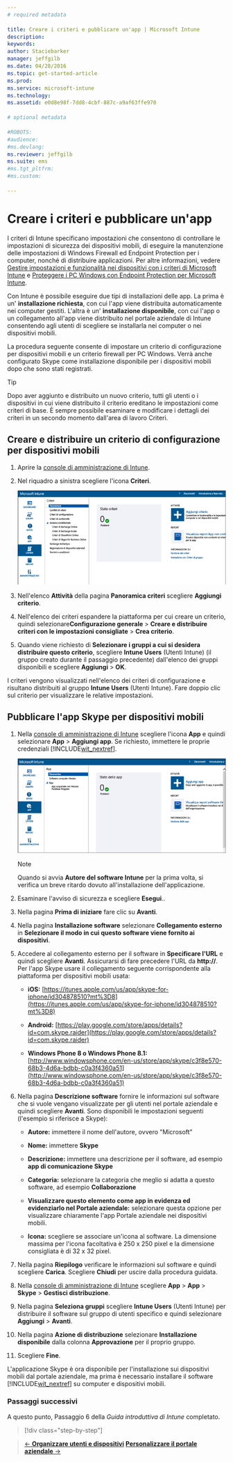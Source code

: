 ```yaml
---
# required metadata

title: Creare i criteri e pubblicare un'app | Microsoft Intune
description:
keywords:
author: Staciebarker
manager: jeffgilb
ms.date: 04/28/2016
ms.topic: get-started-article
ms.prod:
ms.service: microsoft-intune
ms.technology:
ms.assetid: e0d8e98f-7dd8-4cbf-887c-a9af63ffe970

# optional metadata

#ROBOTS:
#audience:
#ms.devlang:
ms.reviewer: jeffgilb
ms.suite: ems
#ms.tgt_pltfrm:
#ms.custom:

---
```


# Creare i criteri e pubblicare un'app
I criteri di Intune specificano impostazioni che consentono di controllare le impostazioni di sicurezza dei dispositivi mobili, di eseguire la manutenzione delle impostazioni di Windows Firewall ed Endpoint Protection per i computer, nonché di distribuire applicazioni. Per altre informazioni, vedere [Gestire impostazioni e funzionalità nei dispositivi con i criteri di Microsoft Intune](/Intune/deploy-use/manage-settings-and-features-on-your-devices-with-microsoft-intune-policies) e [Proteggere i PC Windows con Endpoint Protection per Microsoft Intune](/Intune/deploy-use/help-secure-windows-pcs-with-endpoint-protection-for-microsoft-intune).

Con Intune è possibile eseguire due tipi di installazioni delle app. La prima è un' **installazione richiesta**, con cui l'app viene distribuita automaticamente nei computer gestiti. L'altra è un' **installazione disponibile**, con cui l'app o un collegamento all'app viene distribuito nel portale aziendale di Intune consentendo agli utenti di scegliere se installarla nei computer o nei dispositivi mobili.

<!-- this section really isn't necessary and confuses a lot of people because most mobile device apps aren't licensed this way (and our licensing/reporting features aren't super helpful). I think it's best to avoid this during a quick start guide.

Before using Intune to deploy apps, make sure that you have the appropriate licenses to publish, distribute, and use the app. The Licenses workspace lets you add and manage license agreement information for apps or software purchased through Microsoft Volume Licensing agreements, and for Microsoft or non-Microsoft software that was purchased by other means. You can then create license reports that display managed license usage information throughout your company to stay informed of license usage activity.
-->

La procedura seguente consente di impostare un criterio di configurazione per dispositivi mobili e un criterio firewall per PC Windows. Verrà anche configurato Skype come installazione disponibile per i dispositivi mobili dopo che sono stati registrati.

> [!TIP]
> Dopo aver aggiunto e distribuito un nuovo criterio, tutti gli utenti o i dispositivi in cui viene distribuito il criterio ereditano le impostazioni come criteri di base. È sempre possibile esaminare e modificare i dettagli dei criteri in un secondo momento dall'area di lavoro Criteri.


## Creare e distribuire un criterio di configurazione per dispositivi mobili

1.  Aprire la [console di amministrazione di Intune](https://manage.microsoft.com/).

2.  Nel riquadro a sinistra scegliere l'icona **Criteri**.

    ![admin-console-policy-workspace](./media/policy.png)

3.  Nell'elenco **Attività** della pagina **Panoramica criteri** scegliere **Aggiungi criterio**.

4.  Nell'elenco dei criteri espandere la piattaforma per cui creare un criterio, quindi selezionare**Configurazione generale** > **Creare e distribuire criteri con le impostazioni consigliate** > **Crea criterio**.

5.  Quando viene richiesto di **Selezionare i gruppi a cui si desidera distribuire questo criterio**, scegliere **Intune Users** (Utenti Intune) (il gruppo creato durante il passaggio precedente) dall'elenco dei gruppi disponibili e scegliere **Aggiungi** > **OK**.

I criteri vengono visualizzati nell'elenco dei criteri di configurazione e risultano distribuiti al gruppo **Intune Users** (Utenti Intune). Fare doppio clic sul criterio per visualizzare le relative impostazioni.

## Pubblicare l'app Skype per dispositivi mobili

1.  Nella [console di amministrazione di Intune](https://manage.microsoft.com/) scegliere l'icona **App** e quindi selezionare **App** > **Aggiungi app**. Se richiesto, immettere le proprie credenziali [!INCLUDE[wit_nextref](../includes/wit_nextref_md.md)].

    ![admin-console-apps-workspace](./media/apps.png)

    > [!NOTE]
    > Quando si avvia **Autore del software Intune** per la prima volta, si verifica un breve ritardo dovuto all'installazione dell'applicazione.

2.  Esaminare l'avviso di sicurezza e scegliere **Esegui**..

3.  Nella pagina **Prima di iniziare** fare clic su **Avanti**.

4.  Nella pagina **Installazione software** selezionare **Collegamento esterno** in **Selezionare il modo in cui questo software viene fornito ai dispositivi**.

5.  Accedere al collegamento esterno per il software in **Specificare l'URL** e quindi scegliere **Avanti**. Assicurarsi di fare precedere l'URL da **http://**. Per l'app Skype usare il collegamento seguente corrispondente alla piattaforma per dispositivi mobili usata:

    -   **iOS:**   [https://itunes.apple.com/us/app/skype-for-iphone/id304878510?mt%3D8](https://itunes.apple.com/us/app/skype-for-iphone/id304878510?mt%3D8)

    -   **Android:**  [https://play.google.com/store/apps/details?id=com.skype.raider](https://play.google.com/store/apps/details?id=com.skype.raider)

    -   **Windows Phone 8 o Windows Phone 8.1:**  [http://www.windowsphone.com/en-us/store/app/skype/c3f8e570-68b3-4d6a-bdbb-c0a3f4360a51](http://www.windowsphone.com/en-us/store/app/skype/c3f8e570-68b3-4d6a-bdbb-c0a3f4360a51)

6.  Nella pagina **Descrizione software** fornire le informazioni sul software che si vuole vengano visualizzate per gli utenti nel portale aziendale e quindi scegliere **Avanti**. Sono disponibili le impostazioni seguenti (l'esempio si riferisce a Skype):

    -   **Autore:** immettere il nome dell'autore, ovvero "Microsoft"

    -   **Nome:** immettere **Skype**

    -   **Descrizione:** immettere una descrizione per il software, ad esempio **app di comunicazione Skype**

    -   **Categoria:** selezionare la categoria che meglio si adatta a questo software, ad esempio **Collaborazione**

    -   **Visualizzare questo elemento come app in evidenza ed evidenziarlo nel Portale aziendale:** selezionare questa opzione per visualizzare chiaramente l'app Portale aziendale nei dispositivi mobili.

    -   **Icona:** scegliere se associare un'icona al software. La dimensione massima per l'icona facoltativa è 250 x 250 pixel e la dimensione consigliata è di 32 x 32 pixel.

7.  Nella pagina **Riepilogo** verificare le informazioni sul software e quindi scegliere **Carica**. Scegliere **Chiudi** per uscire dalla procedura guidata.

8.  Nella [console di amministrazione di Intune](https://manage.microsoft.com/) scegliere **App** > **App** > **Skype** > **Gestisci distribuzione**.

9. Nella pagina **Seleziona gruppi** scegliere **Intune Users** (Utenti Intune) per distribuire il software sul gruppo di utenti specifico e quindi selezionare **Aggiungi** > **Avanti**.

10. Nella pagina **Azione di distribuzione** selezionare **Installazione disponibile** dalla colonna **Approvazione** per il proprio gruppo.

11. Scegliere **Fine**.

L'applicazione Skype è ora disponibile per l'installazione sui dispositivi mobili dal portale aziendale, ma prima è necessario installare il software [!INCLUDE[wit_nextref](../includes/wit_nextref_md.md)] su computer e dispositivi mobili.


### Passaggi successivi
A questo punto, Passaggio 6 della *Guida introduttiva di Intune* completato.

>[!div class="step-by-step"]

>[&larr; **Organizzare utenti e dispositivi**](.\start-with-a-paid-subscription-to-microsoft-intune-step-5.md)       [**Personalizzare il portale aziendale** &rarr;](.\start-with-a-paid-subscription-to-microsoft-intune-step-7.md)  


<!--HONumber=May16_HO1-->


